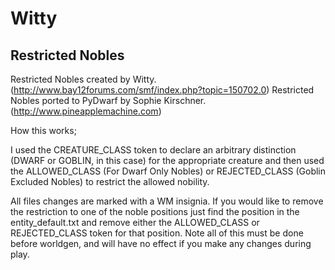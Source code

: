 # Witty

## Restricted Nobles

Restricted Nobles created by Witty. (http://www.bay12forums.com/smf/index.php?topic=150702.0)
Restricted Nobles ported to PyDwarf by Sophie Kirschner. (http://www.pineapplemachine.com)

How this works;

I used the CREATURE_CLASS token to declare an arbitrary distinction (DWARF or GOBLIN, in this case) for the appropriate creature and then used the ALLOWED_CLASS (For Dwarf Only Nobles) or REJECTED_CLASS (Goblin Excluded Nobles) to restrict the allowed nobility. 

All files changes are marked with a WM insignia. If you would like to remove the restriction to one of the noble positions just find the position in the entity_default.txt and remove either the ALLOWED_CLASS or REJECTED_CLASS token for that position. Note all of this must be done before worldgen, and will have no effect if you make any changes during play. 
